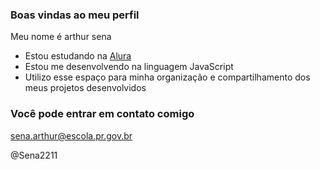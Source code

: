 ### Boas vindas ao meu perfil

Meu nome é arthur sena

- Estou estudando na [Alura](https://www.alura.com.br)
- Estou me desenvolvendo na linguagem JavaScript
- Utilizo esse espaço para minha organização e compartilhamento dos meus projetos desenvolvidos

### Você pode entrar em contato comigo

sena.arthur@escola.pr.gov.br

@Sena2211
